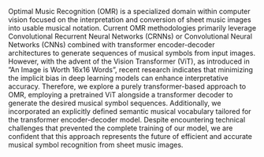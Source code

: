 Optimal Music Recognition (OMR) is a specialized domain within computer vision focused on the interpretation
and conversion of sheet music images into usable musical notation. Current OMR methodologies primarily leverage Convolutional Recurrent Neural Networks (CRNNs) or Convolutional Neural Networks (CNNs) combined with transformer encoder-decoder architectures to generate sequences of musical symbols from input images. However, with the advent of the Vision Transformer
(ViT), as introduced in ”An Image is Worth 16x16 Words”, recent research indicates that minimizing the implicit bias
in deep learning models can enhance interpretative accuracy. Therefore, we explore a purely transformer-based approach to OMR, employing a pretrained ViT alongside a transformer decoder to generate the desired musical symbol sequences.
Additionally, we incorporated an explicitly defined semantic musical vocabulary tailored for the transformer encoder-decoder model. Despite encountering technical challenges that prevented the complete training of our model, we are confident that this approach represents the future of efficient and accurate musical symbol recognition from sheet music images.
